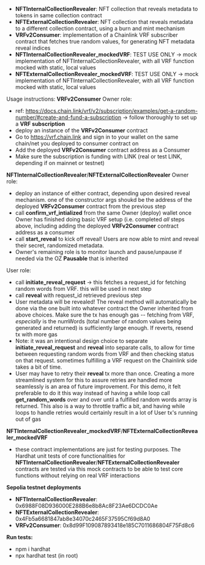 - **NFTInternalCollectionRevealer**: NFT collection that reveals metadata to tokens in same collection contract
- **NFTExternalCollectionRevealer**: NFT collection that reveals metadata to a different collection contract, using a burn and mint mechanism
- **VRFv2Consumer**: implementation of a Chainlink VRF subscriber contract that fetches true random values, for generating NFT metadata reveal indices
- **NFTInternalCollectionRevealer_mockedVRF**: TEST USE ONLY -> mock implementation of NFTInternalCollectionRevealer, with all VRF function mocked with static, local values
- **NFTExternalCollectionRevealer_mockedVRF**: TEST USE ONLY -> mock implementation of NFTInternalCollectionRevealer, with all VRF function mocked with static, local values

Usage instructions:
**VRFv2Consumer**
Owner role:
- ref: https://docs.chain.link/vrf/v2/subscription/examples/get-a-random-number/#create-and-fund-a-subscription -> follow thoroughly to set up a **VRF subscription**
- deploy an instance of the **VRFv2Consumer** contract
- Go to https://vrf.chain.link and sign in to your wallet on the same chain/net you deployed to consumer contract on
- Add the deployed **VRFv2Consumer** contract address as a Consumer
- Make sure the subscription is funding with LINK (real or test LINK, depending if on mainnet or testnet)
  
**NFTInternalCollectionRevealer**/**NFTExternalCollectionRevealer**
Owner role:
- deploy an instance of either contract, depending upon desired reveal mechanism. one of the constructor args shoukd be the address of the deployed **VRFv2Consumer**
  contract from the previous step
- call **confirm_vrf_intialized** from the same Owner (deploy) wallet once Owner has finished doing basic VRF setup
  (i.e. completed *all* steps above, including adding the deployed **VRFv2Consumer** contract address as a consumer
- call **start_reveal** to kick off reveal! Users are now able to mint and reveal their secret, randomized metadata.
- Owner's remaining role is to monitor launch and pause/unpause if needed via the OZ **Pausable** that is inherited

User role:
- call **initiate_reveal_request** -> this fetches a request_id for fetching random words from VRF. this will be used in next step
- call **reveal** with request_id retrieved previous step
- User metadata will be revealed! The reveal method will automatically be done via the one built into whatever contract the Owner
  inherited from above choices. Make sure the tx has enough gas -- fetching from VRF, *especially* is the numWords
  (total number of random values being generated and returned) is sufficiently large enough. If reverts, resend tx with more gas
- Note: it was an intentional design choice to separate **initiate_reveal_request** and **reveal** into separate calls, to allow for time between
  requesting random words from VRF and then checking status on that request. sometimes fulfilling a VRF request on the Chainlink side takes a bit of time.
- User may have to retry their **reveal** tx more than once. Creating a more streamlined system for this to assure retries are handled more seamlessly is an
  area of future improvement. For this demo, it felt preferable to do it this way instead of having a while loop call **get_random_words** over and over until
  a fulfilled random words array is returned. This also is a way to throttle traffic a bit, and having while loops to handle retries would certainly result in
  a lot of User tx's running out of gas

**NFTInternalCollectionRevealer_mockedVRF**/**NFTExternalCollectionRevealer_mockedVRF**
- these contract implementations are just for testing purposes. The Hardhat unit tests of core functionalities for
  **NFTInternalCollectionRevealer**/**NFTExternalCollectionRevealer** contracts are tested via this mock contracts to be
  able to test core functions without relying on real VRF interactions

**Sepolia testnet deployments**
- **NFTInternalCollectionRevealer**: 0x6988F08D936000E288B6e8b8Ac8F23Ae6DCDC0Ae
- **NFTExternalCollectionRevealer**: 0x4Fb5a6681847ab8e34070c2465F37595Cf69d8A0
- **VRFv2Consumer**: 0x8d99F109087893418e185C7011686804F75Fd8c6

**Run tests:**
- npm i hardhat
- npx hardhat test (in root)
